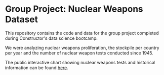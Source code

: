 # Group Project: Nuclear Weapons Dataset

This repository contains the code and data for the group project completed during Constructor's data science bootcamp.

We were analyzing nuclear weapons proliferation, the stockpile per country per year and the number of nuclear weapon tests conducted since 1945.

The public interactive chart showing nuclear weapons tests and historical information can be found [here](https://nuclearweapons.streamlit.app/).

